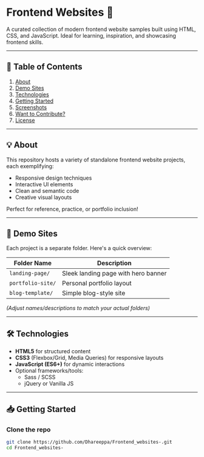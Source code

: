 # Frontend Websites 🎨

A curated collection of modern frontend website samples built using HTML, CSS, and JavaScript. Ideal for learning, inspiration, and showcasing frontend skills.

---

## 🚀 Table of Contents
1. [About](#about)  
2. [Demo Sites](#demo-sites)  
3. [Technologies](#technologies)  
4. [Getting Started](#getting-started)  
5. [Screenshots](#screenshots)  
6. [Want to Contribute?](#want-to-contribute)  
7. [License](#license)  

---

## 💡 About
This repository hosts a variety of standalone frontend website projects, each exemplifying:

- Responsive design techniques  
- Interactive UI elements  
- Clean and semantic code  
- Creative visual layouts  

Perfect for reference, practice, or portfolio inclusion!

---

## 📂 Demo Sites
Each project is a separate folder. Here's a quick overview:

| Folder Name         | Description                      |
|---------------------|----------------------------------|
| `landing-page/`     | Sleek landing page with hero banner |
| `portfolio-site/`   | Personal portfolio layout         |
| `blog-template/`    | Simple blog-style site           |

*(Adjust names/descriptions to match your actual folders)*

---

## 🛠 Technologies
- **HTML5** for structured content  
- **CSS3** (Flexbox/Grid, Media Queries) for responsive layouts  
- **JavaScript (ES6+)** for dynamic interactions  
- Optional frameworks/tools:
  - Sass / SCSS
  - jQuery or Vanilla JS

---

## 📥 Getting Started

### Clone the repo

```bash
git clone https://github.com/Dhareeppa/Frontend_websites-.git
cd Frontend_websites-
